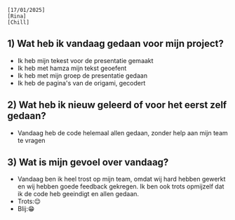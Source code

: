 `[17/01/2025]`  
`[Rina]`  
`[Chill]`

## 1) Wat heb ik vandaag gedaan voor mijn project?

- Ik heb mijn tekest voor de presentatie gemaakt
- Ik heb met hamza mijn tekst geoefent
- Ik heb met mijn groep de presentatie gedaan
- Ik heb de pagina's van de origami, gecodert

## 2) Wat heb ik nieuw geleerd of voor het eerst zelf gedaan?

- Vandaag heb de code helemaal allen gedaan, zonder help aan mijn team te vragen

## 3) Wat is mijn gevoel over vandaag?

- Vandaag ben ik heel trost op mijn team, omdat wij hard hebben gewerkt en wij hebben goede feedback gekregen.
  Ik ben ook trots opmijzelf dat ik de code heb geeindigt en allen gedaan.
- Trots:😌
- Blij:😁